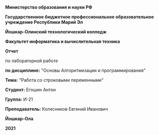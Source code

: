 **Министерство образования и науки РФ**

**Государственное бюджетное профессиональное образовательное учреждение Республики Марий Эл**

**Йошкар-Олинский технологический колледж**

**Факультет информатика и вычислительная техника**

**Отчет**

по лабораторной работе

**по дисциплине:** "Основы Алгоритмизации и программирования"

**Тема:** "Работа со строковыми переменными"

**Студент:** Егошин Антон

**Группа:** И-21

**Преподаватель:** Колесников Евгений Иванович

**Йошкар-Ола**

**2021**
